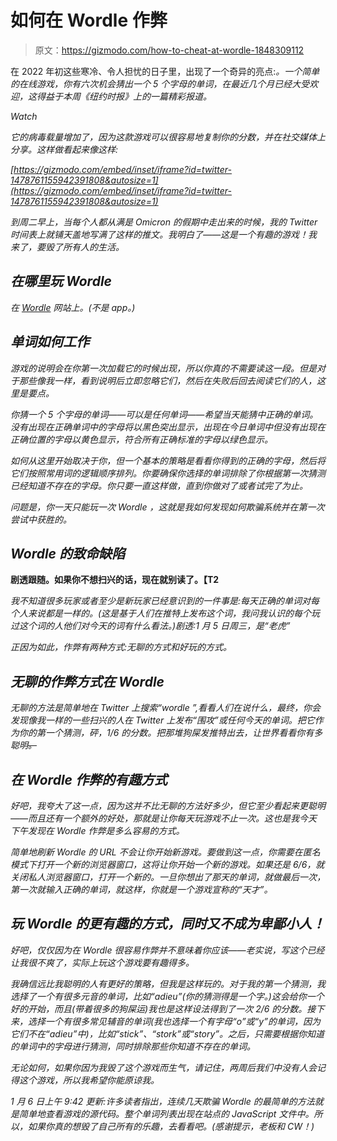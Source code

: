# 如何在 Wordle 作弊

> 原文：<https://gizmodo.com/how-to-cheat-at-wordle-1848309112>

在 2022 年初这些寒冷、令人担忧的日子里，出现了一个奇异的亮点:[](https://www.nytimes.com/games/wordle/index.html)*。一个简单的在线游戏，你有六次机会猜出一个 5 个字母的单词，在最近几个月已经大受欢迎，这得益于本周《纽约时报》上的一篇精彩报道。* 

*Watch*

*它的病毒载量增加了，因为这款游戏可以很容易地复制你的分数，并在社交媒体上分享。这样做看起来像这样:*

 *[https://gizmodo.com/embed/inset/iframe?id=twitter-1478761155942391808&autosize=1](https://gizmodo.com/embed/inset/iframe?id=twitter-1478761155942391808&autosize=1)* 

*到周二早上，当每个人都从满是 Omicron 的假期中走出来的时候，我的 Twitter 时间表上就铺天盖地写满了这样的推文。我明白了——这是一个有趣的游戏！我来了，要毁了所有人的生活。* 

## *在哪里玩 *Wordle**

*在 [*Wordle*](https://www.nytimes.com/games/wordle/index.html) 网站上。(不是 app。)* 

## *单词如何工作*

*游戏的说明会在你第一次加载它的时候出现，所以你真的不需要读这一段。但是对于那些像我一样，看到说明后立即忽略它们，然后在失败后回去阅读它们的人，这里是要点。* 

*你猜一个 5 个字母的单词——可以是任何单词——希望当天能猜中正确的单词。没有出现在正确单词中的字母将以黑色突出显示，出现在今日单词中但没有出现在正确位置的字母以黄色显示，符合所有正确标准的字母以绿色显示。* 

*如何从这里开始取决于你，但一个基本的策略是看看你得到的正确的字母，然后将它们按照常用词的逻辑顺序排列。你要确保你选择的单词排除了你根据第一次猜测已经知道不存在的字母。你只要一直这样做，直到你做对了或者试完了为止。*

*问题是，你一天只能玩一次 *Wordle* ，这就是我如何发现如何欺骗系统并在第一次尝试中获胜的。*

## **Wordle* 的致命缺陷*

****剧透跟随。如果你不想扫兴的话，现在就别读了。【T2**** 

*我不知道很多玩家或者至少是新玩家已经意识到的一件事是:每天正确的单词对每个人来说都是一样的。(这是基于人们在推特上发布这个词，我问我认识的每个玩过这个词的人他们对今天的词有什么看法。)剧透:1 月 5 日周三，是“老虎”*

*正因为如此，作弊有两种方式:无聊的方式和好玩的方式。*

## *无聊的作弊方式在 *Wordle**

*无聊的方法是简单地在 Twitter 上搜索“wordle ”,看看人们在说什么，最终，你会发现像我一样的一些扫兴的人在 Twitter 上发布“围攻”或任何今天的单词。把它作为你的第一个猜测，砰，1/6 的分数。把那堆狗屎发推特出去，让世界看看你有多聪明~~。~~*

## *在 *Wordle* 作弊的有趣方式*

*好吧，我夸大了这一点，因为这并不比无聊的方法好多少，但它至少看起来更聪明——而且还有一个额外的好处，那就是让你每天玩游戏不止一次。这也是我今天下午发现在 *Wordle* 作弊是多么容易的方式。*

*简单地刷新 *Wordle* 的 URL 不会让你开始新游戏。要做到这一点，你需要在匿名模式下打开一个新的浏览器窗口，这将让你开始一个新的游戏。如果还是 6/6，就关闭私人浏览器窗口，打开一个新的。一旦你想出了那天的单词，就做最后一次，第一次就输入正确的单词，就这样，你就是一个游戏宣称的“天才”。* 

## *玩 *Wordle* 的更有趣的方式，同时又不成为卑鄙小人！* 

*好吧，仅仅因为在 *Wordle* 很容易作弊并不意味着你应该——老实说，写这个已经让我很不爽了，实际上玩这个游戏要有趣得多。* 

*我确信远比我聪明的人有更好的策略，但我是这样玩的。对于我的第一个猜测，我选择了一个有很多元音的单词，比如“adieu”(你的猜测得是一个字。)这会给你一个好的开始，而且(带着很多的狗屎运)我也是这样设法得到了一次 2/6 的分数。接下来，选择一个有很多常见辅音的单词(我也选择一个有字母“o”或“y”的单词，因为它们不在“adieu”中)，比如“stick”、“stork”或“story”。之后，只需要根据你知道的单词中的字母进行猜测，同时排除那些你知道不存在的单词。* 

*无论如何，如果你因为我毁了这个游戏而生气，请记住，两周后我们中没有人会记得这个游戏，所以我希望你能原谅我。*

*1 月 6 日上午 9:42 更新:许多读者指出，连续几天欺骗 *Wordle* 的最简单的方法就是简单地查看游戏的源代码。整个单词列表出现在站点的 JavaScript 文件中。所以，如果你真的想毁了自己所有的乐趣，去看看吧。(感谢提示，老板和 CW！)*